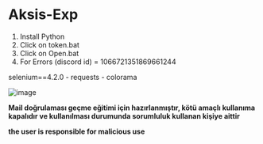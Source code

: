 # Aksis-Exp
1. Install Python
2. Click on token.bat
3. Click on Open.bat
4. For Errors (discord id) = 1066721351869661244

selenium==4.2.0 -
requests -
colorama

![image](https://user-images.githubusercontent.com/98325453/230730642-27603472-53d8-40df-b241-71550cc0dba8.png)

**Mail doğrulaması geçme eğitimi için hazırlanmıştır, kötü amaçlı kullanıma kapalıdır ve kullanılması durumunda sorumluluk kullanan kişiye aittir**

**the user is responsible for malicious use**
